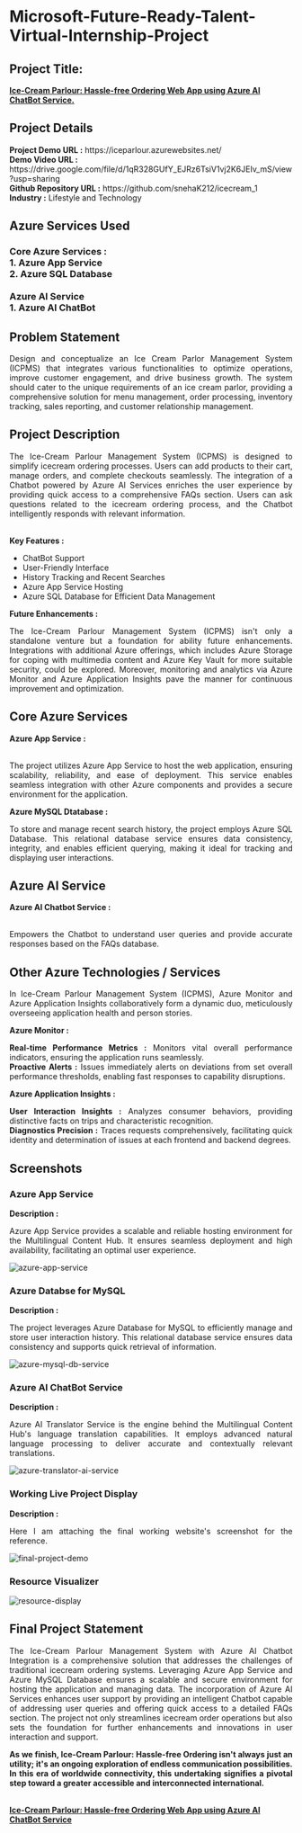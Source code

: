 <h1>Microsoft-Future-Ready-Talent-Virtual-Internship-Project</h1>
<h2>Project Title:</h2><b><a href="https://iceparlour.azurewebsites.net/">Ice-Cream Parlour: Hassle-free Ordering Web App using Azure AI ChatBot Service.</b></a>
<br>
<h2>Project Details</h2>
<b>Project Demo URL :</b> https://iceparlour.azurewebsites.net/ <br>
<b>Demo Video URL :</b> https://drive.google.com/file/d/1qR328GUfY_EJRz6TsiV1vj2K6JEIv_mS/view?usp=sharing <br>
<b>Github Repository URL :</b> https://github.com/snehaK212/icecream_1 <br>
<b>Industry :</b> Lifestyle and Technology<br>
<h2>Azure Services Used </h2>
<h3>
Core Azure Services : <br>
1. Azure App Service <br>
2. Azure SQL Database<br> <br>
Azure AI Service <br>
1. Azure AI ChatBot
</h3>
<h2>Problem Statement</h2>
<p align="justify">Design and conceptualize an Ice Cream Parlor Management System (ICPMS) that integrates various functionalities to optimize operations, improve customer engagement, and drive business growth. The system should cater to the unique requirements of an ice cream parlor, providing a comprehensive solution for menu management, order processing, inventory tracking, sales reporting, and customer relationship management.</p>
<h2>Project Description</h2>
<p align="justify">The Ice-Cream Parlour Management System (ICPMS) is designed to simplify icecream ordering processes. Users can add products to their cart, manage orders, and complete checkouts seamlessly. The integration of a Chatbot powered by Azure AI Services enriches the user experience by providing quick access to a comprehensive FAQs section. Users can ask questions related to the icecream ordering process, and the Chatbot intelligently responds with relevant information.</p><br>
<b>Key Features :</b>
<ul>
    <li>ChatBot Support</li>
    <li>User-Friendly Interface</li>
    <li>History Tracking and Recent Searches</li>
    <li>Azure App Service Hosting</li>
    <li>Azure SQL Database for Efficient Data Management</li>
</ul>
<b>Future Enhancements :</b><br>
<p align="justify">The Ice-Cream Parlour Management System (ICPMS) isn't only a standalone venture but a foundation for ability future enhancements. Integrations with additional Azure offerings, which includes Azure Storage for coping with multimedia content and Azure Key Vault for more suitable security, could be explored. Moreover, monitoring and analytics via Azure Monitor and Azure Application Insights pave the manner for continuous improvement and optimization.</p>
<h2>Core Azure Services</h2>
<b>Azure App Service :</b><br><p align="justify"><br>The project utilizes Azure App Service to host the web application, ensuring scalability, reliability, and ease of deployment. This service enables seamless integration with other Azure components and provides a secure environment for the application.</p>

<b>Azure MySQL Dtatabase :</b><br><p align="justify">To store and manage recent search history, the project employs Azure SQL Database. This relational database service ensures data consistency, integrity, and enables efficient querying, making it ideal for tracking and displaying user interactions.</p>
<h2>Azure AI Service</h2>
<b>Azure AI Chatbot Service :</b><br><br><p align="justify">Empowers the Chatbot to understand user queries and provide accurate responses based on the FAQs database.</p>
<h2>Other Azure Technologies / Services</h2>
<p align="justify">In Ice-Cream Parlour Management System (ICPMS), Azure Monitor and Azure Application Insights collaboratively form a dynamic duo, meticulously overseeing application health and person stories.</p>

<b>Azure Monitor :</b><p align="justify"><b>Real-time Performance Metrics :</b> Monitors vital overall performance indicators, ensuring the application runs seamlessly.<br>
<b>Proactive Alerts :</b> Issues immediately alerts on deviations from set overall performance thresholds, enabling fast responses to capability disruptions.</p>
<b>Azure Application Insights :</b><p align="justify">
<b>User Interaction Insights :</b> Analyzes consumer behaviors, providing distinctive facts on trips and characteristic recognition.<br>
<b>Diagnostics Precision :</b> Traces requests comprehensively, facilitating quick identity and determination of issues at each frontend and backend degrees.

<h2>Screenshots</h2>
<h3>Azure App Service</h3>
<b>Description :</b><p align="justify">Azure App Service provides a scalable and reliable hosting environment for the Multilingual Content Hub. It ensures seamless deployment and high availability, facilitating an optimal user experience.</p>
<img src="https://github.com/snehaK212/icecream_1/blob/main/Screenshots/appservice.png" alt="azure-app-service"></img><br>
<h3>Azure Databse for MySQL</h3>
<b>Description :</b><p align="justify"> The project leverages Azure Database for MySQL to efficiently manage and store user interaction history. This relational database service ensures data consistency and supports quick retrieval of information.</p>
<img src="https://github.com/snehaK212/icecream_1/blob/main/Screenshots/database.png" alt="azure-mysql-db-service"></img><br>
<h3>Azure AI ChatBot Service</h3>
<b>Description :</b><p align="justify">Azure AI Translator Service is the engine behind the Multilingual Content Hub's language translation capabilities. It employs advanced natural language processing to deliver accurate and contextually relevant translations.</p>
<img src="https://github.com/snehaK212/icecream_1/blob/main/Screenshots/chatbot.png" alt="azure-translator-ai-service"></img><br>
<h3>Working Live Project Display</h3>
<b>Description :</b><p align="justify">Here I am attaching the final working website's screenshot for the reference.</p>
<img src="https://github.com/Manisha-Mane01/foodie_Basket/blob/main/Screenshots/project.png" alt="final-project-demo"></img>

<h3>Resource Visualizer</h3>
<img src="https://github.com/snehaK212/icecream_1/blob/main/Screenshots/visualizer.png" alt="resource-display"></img>

<h2>Final Project Statement</h2>
<p align="justify">
The Ice-Cream Parlour Management System with Azure AI Chatbot Integration is a comprehensive solution that addresses the challenges of traditional icecream ordering systems. Leveraging Azure App Service and Azure MySQL Database ensures a scalable and secure environment for hosting the application and managing data. The incorporation of Azure AI Services enhances user support by providing an intelligent Chatbot capable of addressing user queries and offering quick access to a detailed FAQs section. The project not only streamlines icecream order operations but also sets the foundation for further enhancements and innovations in user interaction and support.
</p>
<p align="justify">
<b>As we finish, Ice-Cream Parlour: Hassle-free Ordering isn't always just an utility; it's an ongoing exploration of endless communication possibilities. In this era of worldwide connectivity, this undertaking signifies a pivotal step toward a greater accessible and interconnected international.</b>
</p> <br>
</h2><b><a href="https://iceparlour.azurewebsites.net/">Ice-Cream Parlour: Hassle-free Ordering Web App using Azure AI ChatBot Service</b></a>
